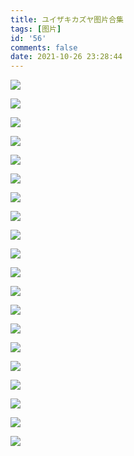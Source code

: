 ```yaml
---
title: ユイザキカズヤ图片合集
tags: [图片]
id: '56'
comments: false
date: 2021-10-26 23:28:44
---
```


![](https://i.shisho.top/img-original/img/2021/08/21/00/00/12/92134757_p0.jpg)

![](https://i.shisho.top/img-original/img/2021/08/05/00/00/09/91731304_p0.jpg)

![](https://i.shisho.top/img-original/img/2021/07/04/00/00/04/90991390_p0.jpg)

![](https://i.shisho.top/img-original/img/2021/06/02/00/01/02/90259893_p0.jpg)

![](https://i.shisho.top/img-original/img/2021/05/22/00/00/08/89998770_p0.jpg)

![](https://i.shisho.top/img-original/img/2021/05/07/00/00/01/89657028_p0.jpg)

![](https://i.shisho.top/img-original/img/2021/04/08/00/00/01/89004394_p0.jpg)

![](https://i.shisho.top/img-original/img/2021/01/31/00/00/04/87415921_p0.jpg)

![](https://i.shisho.top/img-original/img/2021/01/17/00/00/07/87097573_p0.jpg)

![](https://i.shisho.top/img-original/img/2020/11/11/00/00/05/85591217_p0.jpg)

![](https://i.shisho.top/img-original/img/2020/10/24/00/00/02/85195124_p0.jpg)

![](https://i.shisho.top/img-original/img/2020/10/18/00/31/09/85076846_p0.jpg)

![](https://i.shisho.top/img-original/img/2020/10/15/00/00/03/85016635_p0.jpg)

![](https://i.shisho.top/img-original/img/2020/10/09/00/17/31/84889227_p0.jpg)

![](https://i.shisho.top/img-original/img/2020/09/26/00/00/05/84609170_p0.jpg)

![](https://i.shisho.top/img-original/img/2020/03/17/00/00/15/80168630_p0.jpg)

![](https://i.shisho.top/img-original/img/2019/12/04/00/00/02/78127034_p0.jpg)

![](https://i.shisho.top/img-original/img/2019/11/26/00/00/03/77995860_p0.jpg)

![](https://i.shisho.top/img-original/img/2019/08/30/14/36/44/76531124_p0.jpg)

![](https://i.shisho.top/img-original/img/2021/12/26/12/09/25/95035662_p0.jpg)